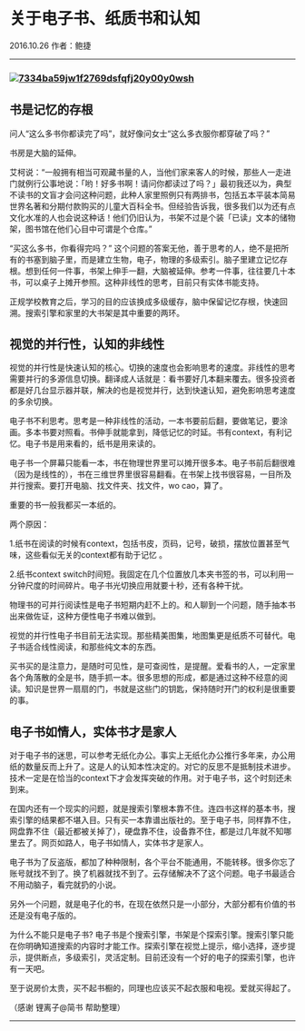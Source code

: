 # 关于电子书、纸质书和认知

2016.10.26       作者：鲍捷

***

### [![7334ba59jw1f2769dsfqfj20y00y0wsh](http://baojie.org/blog/wp-content/uploads/2016/10/7334ba59jw1f2769dsfqfj20y00y0wsh-300x300.jpg)](http://baojie.org/blog/wp-content/uploads/2016/10/7334ba59jw1f2769dsfqfj20y00y0wsh.jpg)

## 书是记忆的存根

问人“这么多书你都读完了吗”，就好像问女士“这么多衣服你都穿破了吗？”

书房是大脑的延伸。

艾柯说：“一般拥有相当可观藏书量的人，当他们家来客人的时候，那些人一走进门就例行公事地说：「哟！好多书啊！请问你都读过了吗？」最初我还以为，典型不读书的文盲才会问这种问题，此种人家里照例只有两排书，包括五本平装本简易世界名著和分期付款购买的儿童大百科全书。但经验告诉我，很多我们以为还有点文化水准的人也会说这种话！他们仍旧认为，书架不过是个装「已读」文本的储物架，图书馆在他们心目中可谓是个仓库。”

“买这么多书，你看得完吗？” 这个问题的答案无他，善于思考的人，绝不是把所有的书塞到脑子里，而是建立生物，电子，物理的多级索引。脑子里建立记忆存根。想到任何一件事，书架上伸手一翻，大脑被延伸。参考一件事，往往要几十本书，可以桌子上摊开参照。这种非线性的思考，目前只有实体书能支持。

正规学校教育之后，学习的目的应该换成多级缓存，脑中保留记忆存根，快速回溯。搜索引擎和家里的大书架是其中重要的两环。

 ## 视觉的并行性，认知的非线性

视觉的并行性是快速认知的核心。切换的速度也会影响思考的速度。非线性的思考需要并行的多源信息切换。翻译成人话就是：看书要好几本翻来覆去。很多投资者都是好几台显示器并联，解决的也是视觉并行，达到快速认知，避免影响思考速度的多余切换。

电子书不利思考。思考是一种非线性的活动，一本书要前后翻，要做笔记，要涂画。多本书要对照看。书伸手就能拿到，降低记忆的时延。书有context，有利记忆。电子书是用来看的，纸书是用来读的。

电子书一个屏幕只能看一本，书在物理世界里可以摊开很多本。电子书前后翻很难（因为是线性的），书在三维世界里很容易翻看。在书架上找书很容易，一目所及并行搜索。要打开电脑、找文件夹、找文件，wo cao，算了。

重要的书一般我都买一本纸的。

两个原因：

 1.纸书在阅读的时候有context，包括书皮，页码，记号，破损，摆放位置甚至气味，这些看似无关的context都有助于记忆 。

2.纸书context switch时间短。我固定在几个位置放几本夹书签的书，可以利用一分钟尺度的时间碎片。电子书光切换应用就要十秒，还有各种干扰。

物理书的可并行阅读性是电子书短期内赶不上的。和人聊到一个问题，随手抽本书出来做佐证，这种方便性电子书难以做到。

视觉的并行性电子书目前无法实现。那些精美图集，地图集更是纸质不可替代。电子书适合线性阅读，和那些纯文本的东西。

买书买的是注意力，是随时可见性，是可查阅性，是提醒。爱看书的人，一定家里各个角落散的全是书，随手抓一本。很多思想的形成，都是通过这种不经意的阅读。知识是世界一扇扇的门，书就是这些门的钥匙，保持随时开门的权利是很重要的事。

 ## 电子书如情人，实体书才是家人

对于电子书的迷思，可以参考无纸化办公。事实上无纸化办公推行多年来，办公用纸的数量反而上升了。这是人的认知本性决定的。对它的反思不是抵制技术进步。技术一定是在恰当的context下才会发挥突破的作用。对于电子书，这个时刻还未到来。

在国内还有一个现实的问题，就是搜索引擎根本靠不住。连四书这样的基本书，搜索引擎的结果都不堪入目。只有买一本靠谱出版社的。至于电子书，同样靠不住，网盘靠不住（最近都被关掉了），硬盘靠不住，设备靠不住，都是过几年就不知哪里去了。网页如路人，电子书如情人，实体书才是家人。

电子书为了反盗版，都加了种种限制，各个平台不能通用，不能转移。很多你忘了账号就找不到了。换了机器就找不到了。云存储解决不了这个问题。电子书最适合不用动脑子，看完就扔的小说。

另外一个问题，就是电子化的书，在现在依然只是一小部分，大部分都有价值的书还是没有电子版的。

为什么不能只是电子书? 电子书是个搜索引擎，书架是个探索引擎。搜索引擎只能在你明确知道搜索的内容时才能工作。探索引擎在视觉上提示，缩小选择，逐步提示，提供断点，多级索引，灵活定制。目前还没有一个好的电子的探索引擎，也许有一天吧。

至于说房价太贵，买不起书橱的，同理也应该买不起衣服和电视。爱就买得起了。

（感谢 锂离子@简书 帮助整理）

***

